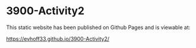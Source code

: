 # 3900-Activity2

This static website has been published on Github Pages and is viewable at:

https://evhoff33.github.io/3900-Activity2/
